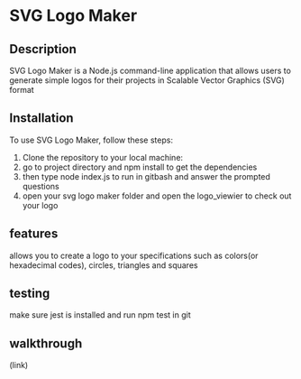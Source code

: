 # SVG Logo Maker

## Description

SVG Logo Maker is a Node.js command-line application that allows users to generate simple logos for their projects in Scalable Vector Graphics (SVG) format

## Installation

To use SVG Logo Maker, follow these steps:

1. Clone the repository to your local machine:
2. go to project directory and npm install to get the dependencies 
3. then type node index.js to run in  gitbash and answer the prompted questions
4. open your svg logo maker folder and open the logo_viewier to check out your logo

## features

allows you to create a logo to your specifications such as colors(or hexadecimal codes), circles, triangles and squares

## testing

make sure jest is installed and run npm test in git 

## walkthrough

(link)